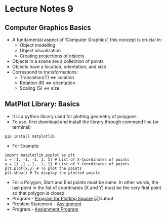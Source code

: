 # Lecture Notes 9

## Computer Graphics Basics
* A fundamental aspect of ‘Computer Graphics’, this concept is crucial in:
    * Object modelling
    * Object visualization
    * Creating projections of objects
* Objects in a scene are a collection of points
* Objects have a location, orientation, and size
* Correspond to transformations:
    * Translation(T) <=> location
    * Rotation (R) <=> orientation
    * Scaling (S) <=> size

## MatPlot Library: Basics
* It is a python library used for plotting geometry of polygons
* To use, first download and install the library through command line (or terminal)
```
pip install matplotlib
```
* For Example:
```
import matplotlib.pyplot as plt
x = [1, -1, -1, 1, 1] # List of X-Coordinates of points
y = [1 ,1 ,-1, -1, 1] # List of Y-Coordinates of points
plt.plot(x,y) # To plot the points
plt.show() # To display the plotted points
```
* For a Polygon, Start and End points must be same. In other words, the last point in the list of coordinates (X and Y) must be the very first point so that polygon is closed
* Program - [Program for Plotting Square](https://github.com/abhinavg916/ytcodehelp-python/blob/master/Lectures/Lecture%209/PlotingSquare.py)
![Output](https://github.com/abhinavg916/ytcodehelp-python/blob/master/Lectures/Lecture%209/Square.JPG)
* Problem Statement - [Assignment](https://github.com/abhinavg916/ytcodehelp-python/blob/master/Lectures/Lecture%209/Assignment.pdf)
* Program - [Assignment Program](https://github.com/abhinavg916/ytcodehelp-python/blob/master/Lectures/Lecture%209/AssignmentProgram.py)

